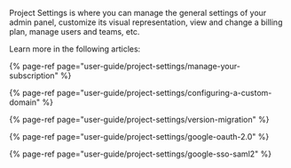 Project Settings is where you can manage the general settings of your admin panel, customize its visual representation, view and change a billing plan, manage users and teams, etc.

Learn more in the following articles:

{% page-ref page="user-guide/project-settings/manage-your-subscription" %}

{% page-ref page="user-guide/project-settings/configuring-a-custom-domain" %}

{% page-ref page="user-guide/project-settings/version-migration" %}

{% page-ref page="user-guide/project-settings/google-oauth-2.0" %}

{% page-ref page="user-guide/project-settings/google-sso-saml2" %}



